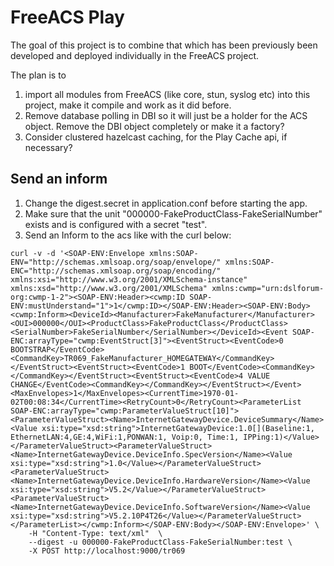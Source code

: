 # FreeACS Play

The goal of this project is to combine that which has been previously been developed and deployed individually in the FreeACS project. 

The plan is to

1. import all modules from FreeACS (like core, stun, syslog etc) into this project, make it compile and work as it did before.
2. Remove database polling in DBI so it will just be a holder for the ACS object. Remove the DBI object completely or make it a factory?
3. Consider clustered hazelcast caching, for the Play Cache api, if necessary?

## Send an inform

1. Change the digest.secret in application.conf before starting the app.
2. Make sure that the unit "000000-FakeProductClass-FakeSerialNumber" exists and is configured with a secret "test".
2. Send an Inform to the acs like with the curl below:

```
curl -v -d '<SOAP-ENV:Envelope xmlns:SOAP-ENV="http://schemas.xmlsoap.org/soap/envelope/" xmlns:SOAP-ENC="http://schemas.xmlsoap.org/soap/encoding/" xmlns:xsi="http://www.w3.org/2001/XMLSchema-instance" xmlns:xsd="http://www.w3.org/2001/XMLSchema" xmlns:cwmp="urn:dslforum-org:cwmp-1-2"><SOAP-ENV:Header><cwmp:ID SOAP-ENV:mustUnderstand="1">1</cwmp:ID></SOAP-ENV:Header><SOAP-ENV:Body><cwmp:Inform><DeviceId><Manufacturer>FakeManufacturer</Manufacturer><OUI>000000</OUI><ProductClass>FakeProductClass</ProductClass><SerialNumber>FakeSerialNumber</SerialNumber></DeviceId><Event SOAP-ENC:arrayType="cwmp:EventStruct[3]"><EventStruct><EventCode>0 BOOTSTRAP</EventCode><CommandKey>TR069_FakeManufacturer_HOMEGATEWAY</CommandKey></EventStruct><EventStruct><EventCode>1 BOOT</EventCode><CommandKey></CommandKey></EventStruct><EventStruct><EventCode>4 VALUE CHANGE</EventCode><CommandKey></CommandKey></EventStruct></Event><MaxEnvelopes>1</MaxEnvelopes><CurrentTime>1970-01-02T00:08:34</CurrentTime><RetryCount>0</RetryCount><ParameterList SOAP-ENC:arrayType="cwmp:ParameterValueStruct[10]"><ParameterValueStruct><Name>InternetGatewayDevice.DeviceSummary</Name><Value xsi:type="xsd:string">InternetGatewayDevice:1.0[](Baseline:1, EthernetLAN:4,GE:4,WiFi:1,PONWAN:1, Voip:0, Time:1, IPPing:1)</Value></ParameterValueStruct><ParameterValueStruct><Name>InternetGatewayDevice.DeviceInfo.SpecVersion</Name><Value xsi:type="xsd:string">1.0</Value></ParameterValueStruct><ParameterValueStruct><Name>InternetGatewayDevice.DeviceInfo.HardwareVersion</Name><Value xsi:type="xsd:string">V5.2</Value></ParameterValueStruct><ParameterValueStruct><Name>InternetGatewayDevice.DeviceInfo.SoftwareVersion</Name><Value xsi:type="xsd:string">V5.2.10P4T26</Value></ParameterValueStruct></ParameterList></cwmp:Inform></SOAP-ENV:Body></SOAP-ENV:Envelope>' \
    -H "Content-Type: text/xml"  \
    --digest -u 000000-FakeProductClass-FakeSerialNumber:test \
    -X POST http://localhost:9000/tr069
```
